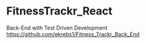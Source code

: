 # FitnessTrackr_React

Back-End with Test Driven Development https://github.com/ekrebs1/Fitness_Trackr_Back_End
